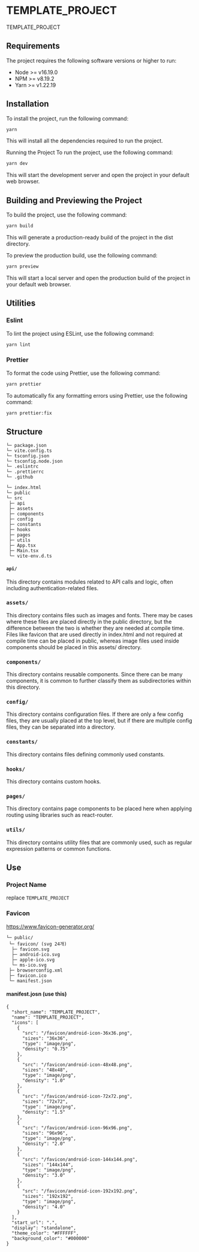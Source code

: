 # TEMPLATE_PROJECT

TEMPLATE_PROJECT

## Requirements

The project requires the following software versions or higher to run:

- Node >= v16.19.0
- NPM >= v8.19.2
- Yarn >= v1.22.19

## Installation

To install the project, run the following command:

```bash
yarn
```

This will install all the dependencies required to run the project.

Running the Project
To run the project, use the following command:

```bash
yarn dev

```

This will start the development server and open the project in your default web browser.

## Building and Previewing the Project

To build the project, use the following command:

```bash
yarn build
```

This will generate a production-ready build of the project in the dist directory.

To preview the production build, use the following command:

```bash
yarn preview
```

This will start a local server and open the production build of the project in your default web browser.

## Utilities

### Eslint

To lint the project using ESLint, use the following command:

```bash
yarn lint
```

### Prettier

To format the code using Prettier, use the following command:

```bash
yarn prettier
```

To automatically fix any formatting errors using Prettier, use the following command:

```bash
yarn prettier:fix
```

## Structure

```
└─ package.json
└─ vite.config.ts
└─ tsconfig.json
└─ tsconfig.node.json
└─ .eslintrc
└─ .prettierrc
└─ .github

└─ index.html
└─ public
└─ src
 ├─ api
 ├─ assets
 ├─ components
 ├─ config
 ├─ constants
 ├─ hooks
 ├─ pages
 ├─ utils
 ├─ App.tsx
 ├─ Main.tsx
 └─ vite-env.d.ts

```

#### `api/`

This directory contains modules related to API calls and logic, often including authentication-related files.

### `assets/`

This directory contains files such as images and fonts. There may be cases where these files are placed directly in the public directory, but the difference between the two is whether they are needed at compile time. Files like favicon that are used directly in index.html and not required at compile time can be placed in public, whereas image files used inside components should be placed in this assets/ directory.

### `components/`

This directory contains reusable components. Since there can be many components, it is common to further classify them as subdirectories within this directory.

### `config/`

This directory contains configuration files. If there are only a few config files, they are usually placed at the top level, but if there are multiple config files, they can be separated into a directory.

### `constants/`

This directory contains files defining commonly used constants.

### `hooks/`

This directory contains custom hooks.

### `pages/`

This directory contains page components to be placed here when applying routing using libraries such as react-router.

### `utils/`

This directory contains utility files that are commonly used, such as regular expression patterns or common functions.

## Use

### Project Name

replace `TEMPLATE_PROJECT`

### Favicon

https://www.favicon-generator.org/

```
└─ public/
 └─ favicon/ (svg 24개)
  ├─ favicon.svg
  ├─ android-ico.svg
  ├─ apple-ico.svg
  └─ ms-ico.svg
 ├─ browserconfig.xml
 ├─ favicon.ico
 └─ manifest.json

```

#### manifest.josn (use this)

```
{
  "short_name": "TEMPLATE_PROJECT",
  "name": "TEMPLATE_PROJECT",
  "icons": [
    {
      "src": "/favicon/android-icon-36x36.png",
      "sizes": "36x36",
      "type": "image/png",
      "density": "0.75"
    },
    {
      "src": "/favicon/android-icon-48x48.png",
      "sizes": "48x48",
      "type": "image/png",
      "density": "1.0"
    },
    {
      "src": "/favicon/android-icon-72x72.png",
      "sizes": "72x72",
      "type": "image/png",
      "density": "1.5"
    },
    {
      "src": "/favicon/android-icon-96x96.png",
      "sizes": "96x96",
      "type": "image/png",
      "density": "2.0"
    },
    {
      "src": "/favicon/android-icon-144x144.png",
      "sizes": "144x144",
      "type": "image/png",
      "density": "3.0"
    },
    {
      "src": "/favicon/android-icon-192x192.png",
      "sizes": "192x192",
      "type": "image/png",
      "density": "4.0"
    }
  ],
  "start_url": ".",
  "display": "standalone",
  "theme_color": "#FFFFFF",
  "background_color": "#000000"
}
```
